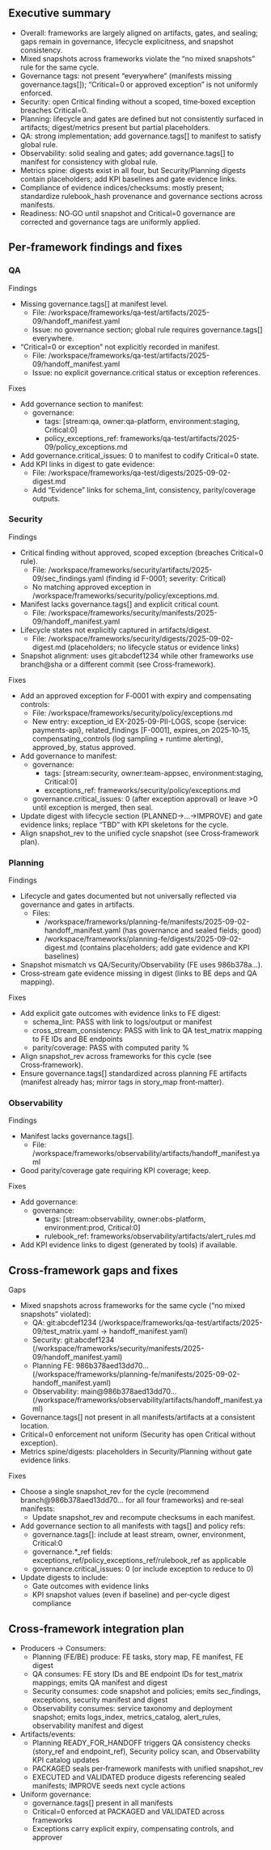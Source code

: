 ## Executive summary
- Overall: frameworks are largely aligned on artifacts, gates, and sealing; gaps remain in governance, lifecycle explicitness, and snapshot consistency.
- Mixed snapshots across frameworks violate the “no mixed snapshots” rule for the same cycle.
- Governance tags: not present “everywhere” (manifests missing governance.tags[]); “Critical=0 or approved exception” is not uniformly enforced.
- Security: open Critical finding without a scoped, time‑boxed exception breaches Critical=0.
- Planning: lifecycle and gates are defined but not consistently surfaced in artifacts; digest/metrics present but partial placeholders.
- QA: strong implementation; add governance.tags[] to manifest to satisfy global rule.
- Observability: solid sealing and gates; add governance.tags[] to manifest for consistency with global rule.
- Metrics spine: digests exist in all four, but Security/Planning digests contain placeholders; add KPI baselines and gate evidence links.
- Compliance of evidence indices/checksums: mostly present; standardize rulebook_hash provenance and governance sections across manifests.
- Readiness: NO‑GO until snapshot and Critical=0 governance are corrected and governance tags are uniformly applied.

## Per‑framework findings and fixes

### QA
Findings
- Missing governance.tags[] at manifest level.
  - File: /workspace/frameworks/qa-test/artifacts/2025-09/handoff_manifest.yaml
  - Issue: no governance section; global rule requires governance.tags[] everywhere.
- “Critical=0 or exception” not explicitly recorded in manifest.
  - File: /workspace/frameworks/qa-test/artifacts/2025-09/handoff_manifest.yaml
  - Issue: no explicit governance.critical status or exception references.

Fixes
- Add governance section to manifest:
  - governance:
    - tags: [stream:qa, owner:qa-platform, environment:staging, Critical:0]
    - policy_exceptions_ref: frameworks/qa-test/artifacts/2025-09/policy_exceptions.md
- Add governance.critical_issues: 0 to manifest to codify Critical=0 state.
- Add KPI links in digest to gate evidence:
  - File: /workspace/frameworks/qa-test/digests/2025-09-02-digest.md
  - Add “Evidence” links for schema_lint, consistency, parity/coverage outputs.

### Security
Findings
- Critical finding without approved, scoped exception (breaches Critical=0 rule).
  - File: /workspace/frameworks/security/artifacts/2025-09/sec_findings.yaml (finding id F-0001; severity: Critical)
  - No matching approved exception in /workspace/frameworks/security/policy/exceptions.md.
- Manifest lacks governance.tags[] and explicit critical count.
  - File: /workspace/frameworks/security/manifests/2025-09/handoff_manifest.yaml
- Lifecycle states not explicitly captured in artifacts/digest.
  - File: /workspace/frameworks/security/digests/2025-09-02-digest.md (placeholders; no lifecycle status or evidence links)
- Snapshot alignment: uses git:abcdef1234 while other frameworks use branch@sha or a different commit (see Cross‑framework).

Fixes
- Add an approved exception for F‑0001 with expiry and compensating controls:
  - File: /workspace/frameworks/security/policy/exceptions.md
  - New entry: exception_id EX-2025-09-PII-LOGS, scope {service: payments-api}, related_findings [F-0001], expires_on 2025‑10‑15, compensating_controls (log sampling + runtime alerting), approved_by, status approved.
- Add governance to manifest:
  - governance:
    - tags: [stream:security, owner:team-appsec, environment:staging, Critical:0]
    - exceptions_ref: frameworks/security/policy/exceptions.md
  - governance.critical_issues: 0 (after exception approval) or leave >0 until exception is merged, then seal.
- Update digest with lifecycle section (PLANNED→…→IMPROVE) and gate evidence links; replace “TBD” with KPI skeletons for the cycle.
- Align snapshot_rev to the unified cycle snapshot (see Cross‑framework plan).

### Planning
Findings
- Lifecycle and gates documented but not universally reflected via governance and gates in artifacts.
  - Files:
    - /workspace/frameworks/planning-fe/manifests/2025-09-02-handoff_manifest.yaml (has governance and sealed fields; good)
    - /workspace/frameworks/planning-fe/digests/2025-09-02-digest.md (contains placeholders; add gate evidence and KPI baselines)
- Snapshot mismatch vs QA/Security/Observability (FE uses 986b378a…).
- Cross‑stream gate evidence missing in digest (links to BE deps and QA mapping).

Fixes
- Add explicit gate outcomes with evidence links to FE digest:
  - schema_lint: PASS with link to logs/output or manifest
  - cross_stream_consistency: PASS with link to QA test_matrix mapping to FE IDs and BE endpoints
  - parity/coverage: PASS with computed parity %
- Align snapshot_rev across frameworks for this cycle (see Cross‑framework).
- Ensure governance.tags[] standardized across planning FE artifacts (manifest already has; mirror tags in story_map front‑matter).

### Observability
Findings
- Manifest lacks governance.tags[].
  - File: /workspace/frameworks/observability/artifacts/handoff_manifest.yaml
- Good parity/coverage gate requiring KPI coverage; keep.

Fixes
- Add governance:
  - governance:
    - tags: [stream:observability, owner:obs-platform, environment:prod, Critical:0]
    - rulebook_ref: frameworks/observability/artifacts/alert_rules.md
- Add KPI evidence links to digest (generated by tools) if available.

## Cross‑framework gaps and fixes

Gaps
- Mixed snapshots across frameworks for the same cycle (“no mixed snapshots” violated):
  - QA: git:abcdef1234 (/workspace/frameworks/qa-test/artifacts/2025-09/test_matrix.yaml → handoff_manifest.yaml)
  - Security: git:abcdef1234 (/workspace/frameworks/security/manifests/2025-09/handoff_manifest.yaml)
  - Planning FE: 986b378aed13dd70… (/workspace/frameworks/planning-fe/manifests/2025-09-02-handoff_manifest.yaml)
  - Observability: main@986b378aed13dd70… (/workspace/frameworks/observability/artifacts/handoff_manifest.yaml)
- Governance.tags[] not present in all manifests/artifacts at a consistent location.
- Critical=0 enforcement not uniform (Security has open Critical without exception).
- Metrics spine/digests: placeholders in Security/Planning without gate evidence links.

Fixes
- Choose a single snapshot_rev for the cycle (recommend branch@986b378aed13dd70… for all four frameworks) and re‑seal manifests:
  - Update snapshot_rev and recompute checksums in each manifest.
- Add governance section to all manifests with tags[] and policy refs:
  - governance.tags[]: include at least stream, owner, environment, Critical:0
  - governance.*_ref fields: exceptions_ref/policy_exceptions_ref/rulebook_ref as applicable
  - governance.critical_issues: 0 (or include exception to reduce to 0)
- Update digests to include:
  - Gate outcomes with evidence links
  - KPI snapshot values (even if baseline) and per‑cycle digest compliance

## Cross‑framework integration plan
- Producers → Consumers:
  - Planning (FE/BE) produce: FE tasks, story map, FE manifest, FE digest
  - QA consumes: FE story IDs and BE endpoint IDs for test_matrix mappings; emits QA manifest and digest
  - Security consumes: code snapshot and policies; emits sec_findings, exceptions, security manifest and digest
  - Observability consumes: service taxonomy and deployment snapshot; emits logs_index, metrics_catalog, alert_rules, observability manifest and digest
- Artifacts/events:
  - Planning READY_FOR_HANDOFF triggers QA consistency checks (story_ref and endpoint_ref), Security policy scan, and Observability KPI catalog updates
  - PACKAGED seals per‑framework manifests with unified snapshot_rev
  - EXECUTED and VALIDATED produce digests referencing sealed manifests; IMPROVE seeds next cycle actions
- Uniform governance:
  - governance.tags[] present in all manifests
  - Critical=0 enforced at PACKAGED and VALIDATED across frameworks
  - Exceptions carry explicit expiry, compensating controls, and approver
